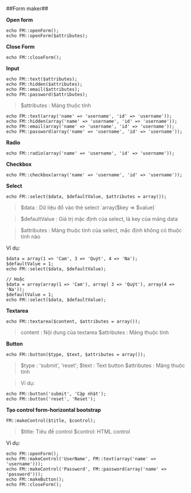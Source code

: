 ##Form maker##

**Open form**

	echo FM::openForm();
	echo FM::openForm($attributes);

**Close Form**

	echo FM::closeForm();

**Input**

	echo FM::text($attributes);
	echo FM::hidden($attributes);
	echo FM::email($attributes);
	echo FM::password($attributes);

>$attributes : Mảng thuộc tính

	echo FM::text(array('name' => 'username', 'id' => 'username'));
	echo FM::hidden(array('name' => 'username', 'id' => 'username'));
	echo FM::email(array('name' => 'username', 'id' => 'username'));
	echo FM::password(array('name' => 'username', 'id' => 'username'));

**Radio**

	echo FM::radio(array('name' => 'username', 'id' => 'username'));

**Checkbox**

	echo FM::checkbox(array('name' => 'username', 'id' => 'username'));

**Select**

	echo FM::select($data, $defaultValue, $attributes = array());

>$data : Dữ liệu đổ vào thẻ select `array($key => $value)`

>$defaultValue : Giá trị mặc định của select, là key của mảng data

>$attributes : Mảng thuộc tính của select, mặc định không có thuộc tính nào

Ví dụ:

	$data = array(1 => 'Cam', 3 => 'Quýt', 4 => 'Na');
	$defaultValue = 1;
	echo FM::select($data, $defaultValue);

	// Hoặc
	$data = array(array(1 => 'Cam'), array( 3 => 'Quýt'), array(4 => 'Na'));
	$defaultValue = 1;
	echo FM::select($data, $defaultValue);

**Textarea**

	echo FM::textarea($content, $attributes = array());

>content : Nội dung của textarea
>$attributes : Mảng thuộc tính

**Button**

	echo FM::button($type, $text, $attributes = array());

>$type : 'submit', 'reset';
>$text : Text button
>$attributes : Mảng thuộc tính

>Ví dụ:

	echo FM::button('submit', 'Cập nhật');
	echo FM::button('reset', 'Reset');

**Tạo control form-horizontal bootstrap**

	FM::makeControl($title, $control);

>$title: Tiêu đề control
>$control: HTML control

Ví dụ:

	echo FM::openForm();
	echo FM::makeControl('UserName', FM::text(array('name' => 'username')));
	echo FM::makeControl('Password', FM::password(array('name' => 'password')));
	echo FM::makeButton();
	echo FM::closeForm();